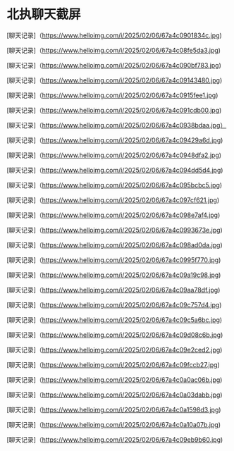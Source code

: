 # 北执聊天截屏


[聊天记录]（https://www.helloimg.com/i/2025/02/06/67a4c0901834c.jpg)

[聊天记录]（https://www.helloimg.com/i/2025/02/06/67a4c08fe5da3.jpg)

[聊天记录]（https://www.helloimg.com/i/2025/02/06/67a4c090bf783.jpg)

[聊天记录]（https://www.helloimg.com/i/2025/02/06/67a4c09143480.jpg)

[聊天记录]（https://www.helloimg.com/i/2025/02/06/67a4c0915fee1.jpg)

[聊天记录]（https://www.helloimg.com/i/2025/02/06/67a4c091cdb00.jpg)

[聊天记录]（https://www.helloimg.com/i/2025/02/06/67a4c0938bdaa.jpg）

[聊天记录]（https://www.helloimg.com/i/2025/02/06/67a4c09429a6d.jpg)


[聊天记录]（https://www.helloimg.com/i/2025/02/06/67a4c0948dfa2.jpg)

[聊天记录]（https://www.helloimg.com/i/2025/02/06/67a4c094dd5d4.jpg)

[聊天记录]（https://www.helloimg.com/i/2025/02/06/67a4c095bcbc5.jpg)

[聊天记录]（https://www.helloimg.com/i/2025/02/06/67a4c097cf621.jpg)

[聊天记录]（https://www.helloimg.com/i/2025/02/06/67a4c098e7af4.jpg)

[聊天记录]（https://www.helloimg.com/i/2025/02/06/67a4c0993673e.jpg)

[聊天记录]（https://www.helloimg.com/i/2025/02/06/67a4c098ad0da.jpg)

[聊天记录]（https://www.helloimg.com/i/2025/02/06/67a4c0995f770.jpg)

[聊天记录]（https://www.helloimg.com/i/2025/02/06/67a4c09a19c98.jpg)

[聊天记录]（https://www.helloimg.com/i/2025/02/06/67a4c09aa78df.jpg)

[聊天记录]（https://www.helloimg.com/i/2025/02/06/67a4c09c757d4.jpg)

[聊天记录]（https://www.helloimg.com/i/2025/02/06/67a4c09c5a6bc.jpg)

[聊天记录]（https://www.helloimg.com/i/2025/02/06/67a4c09d08c6b.jpg)

[聊天记录]（https://www.helloimg.com/i/2025/02/06/67a4c09e2ced2.jpg)

[聊天记录]（https://www.helloimg.com/i/2025/02/06/67a4c09fccb27.jpg)

[聊天记录]（https://www.helloimg.com/i/2025/02/06/67a4c0a0ac06b.jpg)

[聊天记录]（https://www.helloimg.com/i/2025/02/06/67a4c0a03dabb.jpg)

[聊天记录]（https://www.helloimg.com/i/2025/02/06/67a4c0a1598d3.jpg)

[聊天记录]（https://www.helloimg.com/i/2025/02/06/67a4c0a10a07b.jpg)

[聊天记录]（https://www.helloimg.com/i/2025/02/06/67a4c09eb9b60.jpg)
